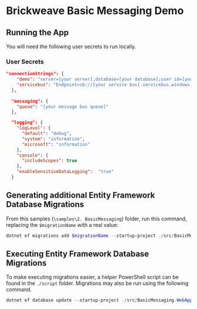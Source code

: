 # Brickweave Basic Messaging Demo

## Running the App

You will need the following user secrets to run locally.

### User Secrets

```json
"connectionStrings": {
    "demo": "server=[your server];database=[your database];user id=[your user];password=[your password];MultipleActiveResultSets=True;",
    "servicebus": "Endpoint=sb://[your service bus].servicebus.windows.net/;SharedAccessKeyName=[your key name];SharedAccessKey=[your access key]"
  },
  
  "messaging": {
    "queue": "[your message bus queue]"
  },

  "logging": {
    "logLevel": {
      "default": "debug",
      "system": "information",
      "microsoft": "information"
    },
    "console": {
      "includeScopes": true
    },
    "enableSensitiveDataLogging":  "true"
  }
```

## Generating additional Entity Framework Database Migrations

From this samples (`\samples\2. BasicMessaging`) folder, run this command, replacing the `$migrationName` with a real value:

```powershell
dotnet ef migrations add $migrationName --startup-project ./src/BasicMessaging.WebApp/ --project ./src/BasicMessaging.SqlServer/
```

## Executing Entity Framework Database Migrations

To make executing migrations easier, a helper PowerShell script can be found in the `./script` folder. Migrations may also be run using the following command.

```powershell
dotnet ef database update --startup-project ./src/BasicMessaging.WebApp/ --project ./src/BasicMessaging.SqlServer/
```
